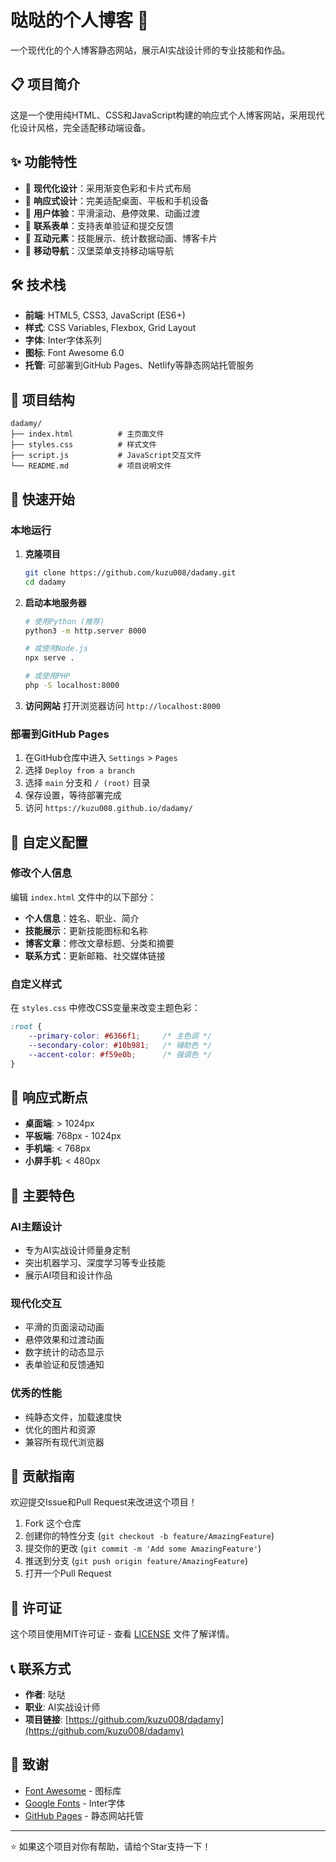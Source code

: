 # 哒哒的个人博客 🚀

一个现代化的个人博客静态网站，展示AI实战设计师的专业技能和作品。

## 📋 项目简介

这是一个使用纯HTML、CSS和JavaScript构建的响应式个人博客网站，采用现代化设计风格，完全适配移动端设备。

## ✨ 功能特性

- 🎨 **现代化设计**：采用渐变色彩和卡片式布局
- 📱 **响应式设计**：完美适配桌面、平板和手机设备
- 🎯 **用户体验**：平滑滚动、悬停效果、动画过渡
- 📧 **联系表单**：支持表单验证和提交反馈
- 🎪 **互动元素**：技能展示、统计数据动画、博客卡片
- 🍔 **移动导航**：汉堡菜单支持移动端导航

## 🛠️ 技术栈

- **前端**: HTML5, CSS3, JavaScript (ES6+)
- **样式**: CSS Variables, Flexbox, Grid Layout
- **字体**: Inter字体系列
- **图标**: Font Awesome 6.0
- **托管**: 可部署到GitHub Pages、Netlify等静态网站托管服务

## 📁 项目结构

```
dadamy/
├── index.html          # 主页面文件
├── styles.css          # 样式文件
├── script.js           # JavaScript交互文件
└── README.md           # 项目说明文件
```

## 🚀 快速开始

### 本地运行

1. **克隆项目**
   ```bash
   git clone https://github.com/kuzu008/dadamy.git
   cd dadamy
   ```

2. **启动本地服务器**
   ```bash
   # 使用Python (推荐)
   python3 -m http.server 8000
   
   # 或使用Node.js
   npx serve .
   
   # 或使用PHP
   php -S localhost:8000
   ```

3. **访问网站**
   打开浏览器访问 `http://localhost:8000`

### 部署到GitHub Pages

1. 在GitHub仓库中进入 `Settings` > `Pages`
2. 选择 `Deploy from a branch`
3. 选择 `main` 分支和 `/ (root)` 目录
4. 保存设置，等待部署完成
5. 访问 `https://kuzu008.github.io/dadamy/`

## 🎨 自定义配置

### 修改个人信息

编辑 `index.html` 文件中的以下部分：

- **个人信息**：姓名、职业、简介
- **技能展示**：更新技能图标和名称
- **博客文章**：修改文章标题、分类和摘要
- **联系方式**：更新邮箱、社交媒体链接

### 自定义样式

在 `styles.css` 中修改CSS变量来改变主题色彩：

```css
:root {
    --primary-color: #6366f1;     /* 主色调 */
    --secondary-color: #10b981;   /* 辅助色 */
    --accent-color: #f59e0b;      /* 强调色 */
}
```

## 📱 响应式断点

- **桌面端**: > 1024px
- **平板端**: 768px - 1024px  
- **手机端**: < 768px
- **小屏手机**: < 480px

## 🌟 主要特色

### AI主题设计
- 专为AI实战设计师量身定制
- 突出机器学习、深度学习等专业技能
- 展示AI项目和设计作品

### 现代化交互
- 平滑的页面滚动动画
- 悬停效果和过渡动画
- 数字统计的动态显示
- 表单验证和反馈通知

### 优秀的性能
- 纯静态文件，加载速度快
- 优化的图片和资源
- 兼容所有现代浏览器

## 🤝 贡献指南

欢迎提交Issue和Pull Request来改进这个项目！

1. Fork 这个仓库
2. 创建你的特性分支 (`git checkout -b feature/AmazingFeature`)
3. 提交你的更改 (`git commit -m 'Add some AmazingFeature'`)
4. 推送到分支 (`git push origin feature/AmazingFeature`)
5. 打开一个Pull Request

## 📄 许可证

这个项目使用MIT许可证 - 查看 [LICENSE](LICENSE) 文件了解详情。

## 📞 联系方式

- **作者**: 哒哒
- **职业**: AI实战设计师
- **项目链接**: [https://github.com/kuzu008/dadamy](https://github.com/kuzu008/dadamy)

## 🙏 致谢

- [Font Awesome](https://fontawesome.com/) - 图标库
- [Google Fonts](https://fonts.google.com/) - Inter字体
- [GitHub Pages](https://pages.github.com/) - 静态网站托管

---

⭐ 如果这个项目对你有帮助，请给个Star支持一下！ 